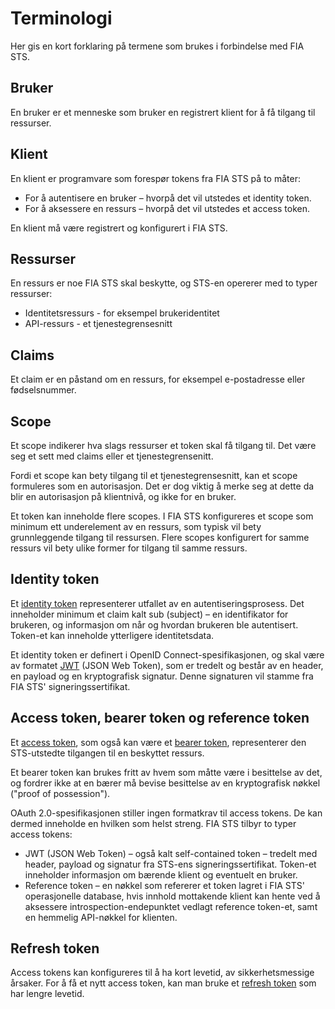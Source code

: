 # Terminologi

Her gis en kort forklaring på termene som brukes i forbindelse med FIA STS.

## Bruker

En bruker er et menneske som bruker en registrert klient for å få tilgang til ressurser.

## Klient

En klient er programvare som forespør tokens fra FIA STS på to måter:

-	For å autentisere en bruker – hvorpå det vil utstedes et identity token.
-	For å aksessere en ressurs – hvorpå det vil utstedes et access token.

En klient må være registrert og konfigurert i FIA STS.

## Ressurser

En ressurs er noe FIA STS skal beskytte, og STS-en opererer med to typer ressurser:

- Identitetsressurs - for eksempel brukeridentitet
- API-ressurs - et tjenestegrensesnitt

## Claims

Et claim er en påstand om en ressurs, for eksempel e-postadresse eller fødselsnummer.

## Scope

Et scope indikerer hva slags ressurser et token skal få tilgang til. Det være seg et sett med claims eller et tjenestegrensenitt.

Fordi et scope kan bety tilgang til et tjenestegrensesnitt, kan et scope formuleres som en autorisasjon. Det er dog viktig å merke seg at dette da blir en autorisasjon på klientnivå, og ikke for en bruker.

Et token kan inneholde flere scopes. I FIA STS konfigureres et scope som minimum ett underelement av en ressurs, som typisk vil bety grunnleggende tilgang til ressursen. Flere scopes konfigurert for samme ressurs vil bety ulike former for tilgang til samme ressurs.

## Identity token

Et [identity token](http://openid.net/specs/openid-connect-core-1_0.html#IDToken) representerer utfallet av en autentiseringsprosess. Det inneholder minimum et claim kalt sub (subject) – en identifikator for brukeren, og informasjon om når og hvordan brukeren ble autentisert. Token-et kan inneholde ytterligere identitetsdata.

Et identity token er definert i OpenID Connect-spesifikasjonen, og skal være av formatet [JWT](https://tools.ietf.org/html/rfc7519) (JSON Web Token), som er tredelt og består av en header, en payload og en kryptografisk signatur. Denne signaturen vil stamme fra FIA STS' signeringssertifikat.

## Access token, bearer token og reference token

Et [access token](https://tools.ietf.org/html/rfc6749#section-1.4), som også kan være et [bearer token](https://tools.ietf.org/html/rfc6750), representerer den STS-utstedte tilgangen til en beskyttet ressurs.

Et bearer token kan brukes fritt av hvem som måtte være i besittelse av det, og fordrer ikke at en bærer må bevise besittelse av en kryptografisk nøkkel ("proof of possession").

OAuth 2.0-spesifikasjonen stiller ingen formatkrav til access tokens. De kan dermed inneholde en hvilken som helst streng. FIA STS tilbyr to typer access tokens:

-	JWT (JSON Web Token) – også kalt self-contained token – tredelt med header, payload og signatur fra STS-ens signeringssertifikat. Token-et inneholder informasjon om bærende klient og eventuelt en bruker.
-	Reference token – en nøkkel som refererer et token lagret i FIA STS' operasjonelle database, hvis innhold mottakende klient kan hente ved å aksessere introspection-endepunktet vedlagt reference token-et, samt en hemmelig API-nøkkel for klienten.

## Refresh token

Access tokens kan konfigureres til å ha kort levetid, av sikkerhetsmessige årsaker. For å få et nytt access token, kan man bruke et [refresh token](https://tools.ietf.org/html/rfc6749#section-1.5) som har lengre levetid.
